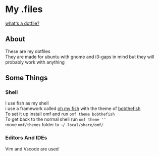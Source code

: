 # My .files

[what's a dotfile?](https://wiki.archlinux.org/title/Dotfiles)

## About
These are my dotfiles\
They are made for ubuntu with gnome and i3-gaps in mind but they will probably work with anything  

## Some Things

### Shell
I use fish as my shell\
i use a framework called [oh my fish]("https://github.com/oh-my-fish/oh-my-fish") with the theme of [bobthefish]()\
To set it up install omf and run ```omf theme bobthefish```\
To get back to the normal shell run ```omf theme ''```\
move  ```omf/themes``` folder to ```~/.local/share/omf/```

### Editors And IDEs
Vim and Vscode are used 